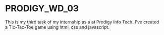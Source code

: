 # PRODIGY_WD_03
This is my third task of my internship as a at Prodigy Info Tech. I've created a Tic-Tac-Toe game using html, css and javascript.
